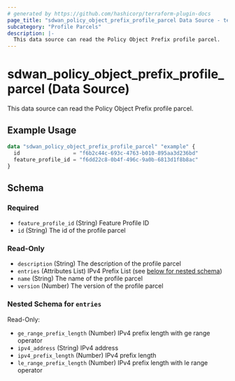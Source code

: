 ```yaml
---
# generated by https://github.com/hashicorp/terraform-plugin-docs
page_title: "sdwan_policy_object_prefix_profile_parcel Data Source - terraform-provider-sdwan"
subcategory: "Profile Parcels"
description: |-
  This data source can read the Policy Object Prefix profile parcel.
---
```


# sdwan_policy_object_prefix_profile_parcel (Data Source)

This data source can read the Policy Object Prefix profile parcel.

## Example Usage

```terraform
data "sdwan_policy_object_prefix_profile_parcel" "example" {
  id                 = "f6b2c44c-693c-4763-b010-895aa3d236bd"
  feature_profile_id = "f6dd22c8-0b4f-496c-9a0b-6813d1f8b8ac"
}
```

<!-- schema generated by tfplugindocs -->
## Schema

### Required

- `feature_profile_id` (String) Feature Profile ID
- `id` (String) The id of the profile parcel

### Read-Only

- `description` (String) The description of the profile parcel
- `entries` (Attributes List) IPv4 Prefix List (see [below for nested schema](#nestedatt--entries))
- `name` (String) The name of the profile parcel
- `version` (Number) The version of the profile parcel

<a id="nestedatt--entries"></a>
### Nested Schema for `entries`

Read-Only:

- `ge_range_prefix_length` (Number) IPv4 prefix length with ge range operator
- `ipv4_address` (String) IPv4 address
- `ipv4_prefix_length` (Number) IPv4 prefix length
- `le_range_prefix_length` (Number) IPv4 prefix length with le range operator

